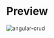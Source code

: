 # Preview

![angular-crud](https://user-images.githubusercontent.com/58908279/89004536-c4846000-d2d8-11ea-9392-4a3edf5e1291.gif)

